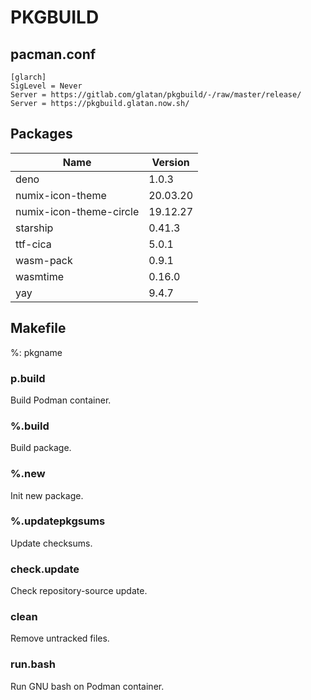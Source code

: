 # PKGBUILD

## pacman.conf

```text
[glarch]
SigLevel = Never
Server = https://gitlab.com/glatan/pkgbuild/-/raw/master/release/
Server = https://pkgbuild.glatan.now.sh/
```

## Packages

|Name|Version|
|-|-|
|deno|1.0.3|
|numix-icon-theme|20.03.20|
|numix-icon-theme-circle|19.12.27|
|starship|0.41.3|
|ttf-cica|5.0.1|
|wasm-pack|0.9.1|
|wasmtime|0.16.0|
|yay|9.4.7|

## Makefile

%: pkgname

### p.build

Build Podman container.

### %.build

Build package.

### %.new

Init new package.

### %.updatepkgsums

Update checksums.

### check.update

Check repository-source update.

### clean

Remove untracked files.

### run.bash

Run GNU bash on Podman container.
